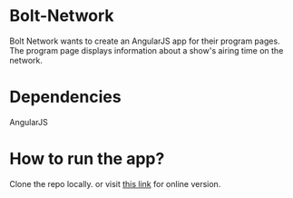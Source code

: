 # Bolt-Network
Bolt Network wants to create an AngularJS app for their program pages. The program page displays information about a show's airing time on the network.

# Dependencies 
AngularJS 

# How to run the app? 
Clone the repo locally. or visit [this link](https://salma71192.github.io/Bolt-Network/) for online version.

